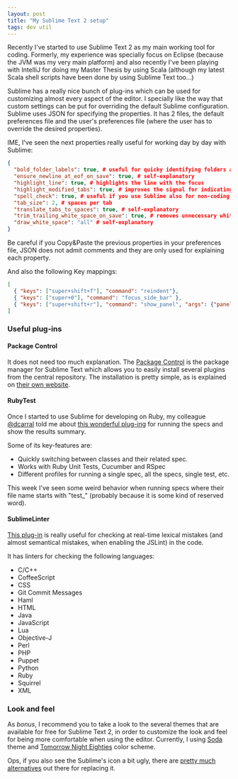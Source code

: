 ```yaml
---
layout: post
title: "My Sublime Text 2 setup"
tags: dev util
---
```


Recently I've started to use Sublime Text 2 as my main working tool for coding. Formerly, my experience was specially focus on Eclipse (because the JVM was my very main platform) and also recently I've been playing with IntelliJ for doing my Master Thesis by using Scala (although my latest Scala shell scripts have been done by using Sublime Text too...)

Sublime has a really nice bunch of plug-ins which can be used for customizing almost every aspect of the editor. I specially like the way that custom settings can be put for overriding the default Sublime configuration. Sublime uses JSON for specifying the properties. It has 2 files, the default preferences file and the user's preferences file (where the user has to override the desired properties).

IME, I've seen the next properties really useful for working day by day with Sublime:

````json
{
  "bold_folder_labels": true, # useful for quicky identifying folders at sidebar
  "ensure_newline_at_eof_on_save": true, # self-explanatory
  "highlight_line": true, # highlights the line with the focus
  "highlight_modified_tabs": true, # improves the signal for indicating unsaved tabs
  "spell_check": true, # useful if you use Sublime also for non-coding stuff
  "tab_size": 2, # spaces per tab
  "translate_tabs_to_spaces": true, # self-explanatory
  "trim_trailing_white_space_on_save": true, # removes unnecessary white spaces on save
  "draw_white_space": "all" # self-explanatory
}
````

<div class="warning">
<p>Be careful if you Copy&amp;Paste the previous properties in your preferences file, JSON does not admit comments and they are only used for explaining each property.</p>
</div>

And also the following Key mappings:

````json
[
  { "keys": ["super+shift+f"], "command": "reindent"},
  { "keys": ["super+0"], "command": "focus_side_bar" },
  { "keys": ["super+shift+r"], "command": "show_panel", "args": {"panel": "find_in_files"} }
]
````

### Useful plug-ins

#### Package Control

It does not need too much explanation. The [Package Control](https://sublime.wbond.net/) is the package manager for Sublime Text which allows you to easily install several plugins from the central repository. The installation is pretty simple, as is explained on [their own website](https://sublime.wbond.net/installation).

#### RubyTest

Once I started to use Sublime for developing on Ruby, my colleague [@dcarral](http://www.twitter.com/dcarral) told me about [this wonderful plug-ing](https://github.com/maltize/sublime-text-2-ruby-tests) for running the specs and show the results summary.

Some of its key-features are:

* Quickly switching between classes and their related spec.
* Works with Ruby Unit Tests, Cucumber and RSpec
* Different profiles for running a single spec, all the specs, single test, etc.

<div class="attention">
<p>This week I've seen some weird behavior when running specs where their file name starts with "test_" (probably because it is some kind of reserved word).</p>
</div>

#### SublimeLinter

[This plug-in](https://github.com/SublimeLinter/SublimeLinter-for-ST2) is really useful for checking at real-time lexical mistakes (and almost semantical mistakes, when enabling the JSLint) in the code.

It has linters for checking the following languages:

* C/C++
* CoffeeScript
* CSS
* Git Commit Messages
* Haml
* HTML
* Java
* JavaScript
* Lua
* Objective-J
* Perl
* PHP
* Puppet
* Python
* Ruby
* Squirrel
* XML

### Look and feel

As *bonus*, I recommend you to take a look to the several themes that are available for free for Sublime Text 2, in order to customize the look and feel for being more comfortable when using the editor. Currently, I using [Soda](https://github.com/buymeasoda/soda-theme/) theme and [Tomorrow Night Eighties](https://github.com/chriskempson/tomorrow-theme) color scheme.

Ops, if you also see the Sublime's icon a bit ugly, there are [pretty much alternatives](http://dribbble.com/search?q=sublime+text) out there for replacing it.
